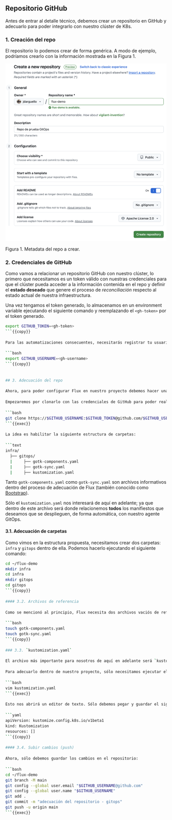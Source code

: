 ## Repositorio GitHub

Antes de entrar al detalle técnico, debemos crear un repositorio en GitHub y adecuarlo para poder integrarlo con nuestro clúster de K8s.

### 1. Creación del repo

El repositorio lo podemos crear de forma genérica. A modo de ejemplo, podríamos crearlo con la información mostrada en la Figura 1.

![](./images/repo.png)

Figura 1. Metadata del repo a crear.

### 2. Credenciales de GitHub

Como vamos a relacionar un repositorio GitHub con nuestro clúster, lo primero que necesitamos es un token válido con nuestras credenciales para que el clúster pueda acceder a la información contenida en el repo y definir el __estado deseado__ que genere el proceso de _reconciliación_ respecto al estado actual de nuestra infraestructura.

Una vez tengamos el token generado, lo almacenamos en un environment variable ejecutando el siguiente comando y reemplazando el `<gh-token>` por el token generado.

```bash
export GITHUB_TOKEN=<gh-token>
```{{copy}}

Para las automatizaciones consecuentes, necesitarás registrar tu usuario de GitHub de la siguiente forma:

```bash
export GITHUB_USERNAME=<gh-username>
```{{copy}}


## 3. Adecuación del repo

Ahora, para poder configurar Flux en nuestro proyecto debemos hacer una breve adecuación. 

Empezaremos por clonarlo con las credenciales de GitHub para poder realizar algunos cambios en el repo.

```bash
git clone https://$GITHUB_USERNAME:$GITHUB_TOKEN@github.com/$GITHUB_USERNAME/flux-demo
```{{exec}}

La idea es habilitar la siguiente estructura de carpetas:

```text
infra/
  ├── gitops/
  |     ├── gotk-components.yaml
  |     ├── gotk-sync.yaml
  |     ├── kustomization.yaml
```

Tanto `gotk-components.yaml` como `gotk-sync.yaml` son archivos informativos dentro del proceso de adecuación de Flux (también conocido como [Bootstrap](https://fluxcd.io/flux/installation/bootstrap/)). 

Sólo el `kustomization.yaml` nos interesará de aquí en adelante; ya que dentro de este archivo será donde relacionemos __todos__ los manifiestos que deseamos que se desplieguen, de forma automática, con nuestro agente GitOps.

#### 3.1. Adecuación de carpetas

Como vimos en la estructura propuesta, necesitamos crear dos carpetas: `infra` y `gitops` dentro de ella. Podemos hacerlo ejecutando el siguiente comando:

```bash
cd ~/flux-demo
mkdir infra
cd infra
mkdir gitops
cd gitops
```{{copy}}

#### 3.2. Archivos de referencia

Como se mencionó al principio, Flux necesita dos archivos vaciós de referencia para configurar nuestro repo. Simplemente necesitamos ejecutar los siguientes comandos:

```bash
touch gotk-components.yaml
touch gotk-sync.yaml
```{{copy}}

### 3.3. `kustomization.yaml`

El archivo más importante para nosotros de aquí en adelante será `kustomization.yaml`. En este archivo, relacionaremos todos los manifiestos de la infraestructura que deseamos desplegar con GitOps. En un principio, será una lista vacía, pero veremos más adelante cómo configurarlo con Flux de manera declarativa.

Para adecuarlo dentro de nuestro proyecto, sólo necesitamos ejecutar el siguiente comando:

```bash
vim kustomization.yaml
```{{exec}}

Esto nos abrirá un editor de texto. Sólo debemos pegar y guardar el siguiente contenido:

```yaml
apiVersion: kustomize.config.k8s.io/v1beta1
kind: Kustomization
resources: []
```{{copy}}

#### 3.4. Subir cambios (push)

Ahora, sólo debemos guardar los cambios en el repositorio:

```bash
cd ~/flux-demo
git branch -M main
git config --global user.email "$GITHUB_USERNAME@github.com"
git config --global user.name "$GITHUB_USERNAME"
git add .
git commit -m "adecuación del repositorio - gitops"
git push -u origin main
```{{exec}}
